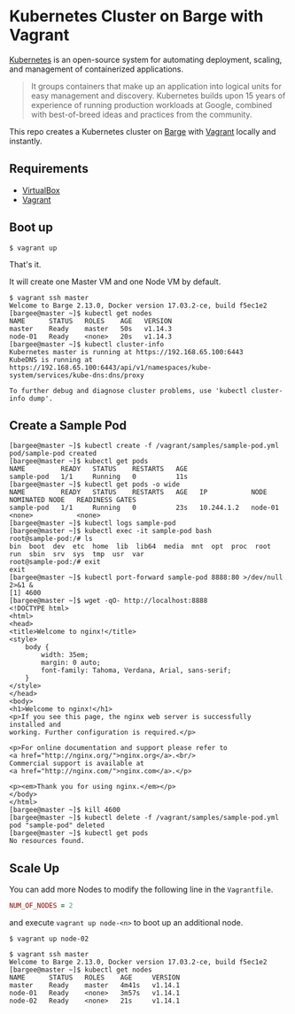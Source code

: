 # Kubernetes Cluster on Barge with Vagrant

[Kubernetes](https://kubernetes.io/) is an open-source system for automating deployment, scaling, and management of containerized applications.

> It groups containers that make up an application into logical units for easy management and discovery. Kubernetes builds upon 15 years of experience of running production workloads at Google, combined with best-of-breed ideas and practices from the community.

This repo creates a Kubernetes cluster on [Barge](https://github.com/bargees/barge-os) with [Vagrant](https://www.vagrantup.com/) locally and instantly.

## Requirements

- [VirtualBox](https://www.virtualbox.org/)
- [Vagrant](https://www.vagrantup.com/)

## Boot up

```
$ vagrant up
```

That's it.

It will create one Master VM and one Node VM by default.

```
$ vagrant ssh master
Welcome to Barge 2.13.0, Docker version 17.03.2-ce, build f5ec1e2
[bargee@master ~]$ kubectl get nodes
NAME      STATUS   ROLES    AGE   VERSION
master    Ready    master   50s   v1.14.3
node-01   Ready    <none>   20s   v1.14.3
[bargee@master ~]$ kubectl cluster-info
Kubernetes master is running at https://192.168.65.100:6443
KubeDNS is running at https://192.168.65.100:6443/api/v1/namespaces/kube-system/services/kube-dns:dns/proxy

To further debug and diagnose cluster problems, use 'kubectl cluster-info dump'.
```

## Create a Sample Pod

```
[bargee@master ~]$ kubectl create -f /vagrant/samples/sample-pod.yml
pod/sample-pod created
[bargee@master ~]$ kubectl get pods
NAME         READY   STATUS    RESTARTS   AGE
sample-pod   1/1     Running   0          11s
[bargee@master ~]$ kubectl get pods -o wide
NAME         READY   STATUS    RESTARTS   AGE   IP           NODE      NOMINATED NODE   READINESS GATES
sample-pod   1/1     Running   0          23s   10.244.1.2   node-01   <none>           <none>
[bargee@master ~]$ kubectl logs sample-pod
[bargee@master ~]$ kubectl exec -it sample-pod bash
root@sample-pod:/# ls
bin  boot  dev	etc  home  lib	lib64  media  mnt  opt	proc  root  run  sbin  srv  sys  tmp  usr  var
root@sample-pod:/# exit
exit
[bargee@master ~]$ kubectl port-forward sample-pod 8888:80 >/dev/null 2>&1 &
[1] 4600
[bargee@master ~]$ wget -qO- http://localhost:8888
<!DOCTYPE html>
<html>
<head>
<title>Welcome to nginx!</title>
<style>
    body {
        width: 35em;
        margin: 0 auto;
        font-family: Tahoma, Verdana, Arial, sans-serif;
    }
</style>
</head>
<body>
<h1>Welcome to nginx!</h1>
<p>If you see this page, the nginx web server is successfully installed and
working. Further configuration is required.</p>

<p>For online documentation and support please refer to
<a href="http://nginx.org/">nginx.org</a>.<br/>
Commercial support is available at
<a href="http://nginx.com/">nginx.com</a>.</p>

<p><em>Thank you for using nginx.</em></p>
</body>
</html>
[bargee@master ~]$ kill 4600
[bargee@master ~]$ kubectl delete -f /vagrant/samples/sample-pod.yml
pod "sample-pod" deleted
[bargee@master ~]$ kubectl get pods
No resources found.
```

## Scale Up

You can add more Nodes to modify the following line in the `Vagrantfile`.

```ruby
NUM_OF_NODES = 2
```

and execute `vagrant up node-<n>` to boot up an additional node.

```
$ vagrant up node-02
```

```
$ vagrant ssh master
Welcome to Barge 2.13.0, Docker version 17.03.2-ce, build f5ec1e2
[bargee@master ~]$ kubectl get nodes
NAME      STATUS   ROLES    AGE     VERSION
master    Ready    master   4m41s   v1.14.1
node-01   Ready    <none>   3m57s   v1.14.1
node-02   Ready    <none>   21s     v1.14.1
```
